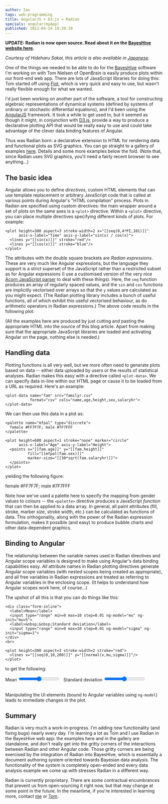 ```yaml
---
author: Ian
tags: web-programming
title: AngularJS + D3.js = Radian
specials: angular(myApp)
published: 2013-04-24 19:30:39
---
```


**UPDATE: Radian is now open source.  Read about it on the
[BayesHive website here](http://bayeshive.com/blog/5/radian--free-declarative-plotting-for-the-web).**

*Courtesy of Hideharu Sakai, this article is also available in
 [Japanese](http://ja.d3js.info/skybluetrades/).*

One of the things we needed to be able to do for the [BayesHive][bh]
software I'm working on with Tom Nielsen of OpenBrain is easily
produce plots within our front-end web app.  There are lots of
JavaScript libraries for doing this: Tom started off using
[Flot][flot], which is very quick and easy to use, but wasn't really
flexible enough for what we wanted.

I'd just been working on another part of the software, a tool for
constructing algebraic representations of dynamical systems (defined
by systems of ordinary or stochastic differential equations), and I'd
been using the [AngularJS][angular] framework.  It took a while to get
used to, but it seemed as though it might, in conjunction with
[D3.js][d3], provide a way to produce a declarative plotting API that
would be really easy to use and could take advantage of the clever
data binding features of Angular.

Thus was Radian born: a declarative extension to HTML for rendering
data and functional plots as SVG graphics.  You can go straight to a
gallery of examples [here](/radian).  Details and some more examples
below the fold.  (Note that, since Radian uses SVG graphics, you'll
need a fairly recent browser to see anything...)

<!--MORE-->

## The basic idea

Angular allows you to define *directives*, custom HTML elements that
can use template replacement or arbitrary JavaScript code that is
called at various points during Angular's "HTML compilation" process.
Plots in Radian are specified using custom directives: the main
wrapper around a set of plots on the same axes is a `<plot>`
directive.  Within a `<plot>` directive, you can place multiple
directives specifying different kinds of plots.  For example:

~~~~ {.html}
<plot height=300 aspect=3 stroke-width=2 x="[[seq(0,4*PI,101)]]"
      axis-x-label="Time" axis-y-label="sin(x) / cos(x)">
  <lines y="[[sin(x)]]" stroke="red"/>
  <lines y="[[cos(x)]]" stroke="blue"/>
</plot>
~~~~

The attributes with the double square brackets are *Radian
expressions*.  These are very much like Angular expressions, but the
language they support is a strict superset of the JavaScript rather
than a restricted subset as for Angular expressions (I use a
customised version of the very nice [Acorn JavaScript parser][acorn]
to deal with these things).  Here, the `seq` function produces an
array of regularly spaced values, and the `sin` and `cos` functions
are implicitly vectorised over arrays so that the `y` values are
calculated as you might expect.  (The Radian plotting library includes
a bunch of useful functions, all of which exhibit this useful
vectorised behaviour, as do arithmetic operators in Radian
expressions.)  The above code results in the following plot:

<plot height=300 aspect=3 stroke-width=2 x="[[seq(0,4*PI,101)]]"
      axis-x-label="Time" axis-y-label="sin(x) / cos(x)">
  <lines y="[[sin(x)]]" stroke="red"/>
  <lines y="[[cos(x)]]" stroke="blue"/>
</plot>

(All the examples here are produced by just cutting and pasting the
appropriate HTML into the source of this blog article.  Apart from
making sure that the appropriate JavaScript libraries are loaded and
activating Angular on the page, nothing else is needed.)

## Handling data

Plotting functions is all very well, but we more often need to
generate plots based on data -- either data uploaded by users or the
results of statistical analyses.  Radian makes this easy with a
directive called `<plot-data>`.  We can specify data in-line within
our HTML page or cause it to be loaded from a URL as required.  Here's
an example:

~~~~ {.html}
<plot-data name="fam" src="familyr.csv"
           format="csv" cols="name,age,height,sex,salaryhr">
</plot-data>
~~~~

We can then use this data in a plot as:

~~~~ {.html}
<palette name="mfpal" type="discrete">
  female #FF7F7F; male #7F7FFF
</palette>

<plot height=600 aspect=1 stroke="none" marker="circle"
      axis-x-label="Age" axis-y-label="Height">
  <points x="[[fam.age]]" y="[[fam.height]]"
          fill="[[mfpal(fam.sex)]]"
          marker-size="[[30*sqrt(fam.salaryhr)]]">
  </points>
</plot>
~~~~

yielding the following figure:

<palette name="mfpal" type="discrete">
  female #FF7F7F; male #7F7FFF
</palette>

<plot height=600 aspect=1 stroke="none" marker="circle"
      axis-x-label="Age" axis-y-label="Height">
  <points x="[[fam.age]]" y="[[fam.height]]"
          fill="[[mfpal(fam.sex)]]"
          marker-size="[[30*sqrt(fam.salaryhr)]]">
  </points>
</plot>

<plot-data name="fam" src="familyr.csv"
           format="csv" cols="name,age,height,sex,salaryhr">
</plot-data>

Note how we've used a palette here to specify the mapping from gender
values to colours -- the `<palette>` directive produces a JavaScript
*function* that can then be applied to a data array.  In general, all
paint attributes (fill, stroke, marker size, stroke width, etc.) can
be calculated as functions of data.  This orthogonality, along with
the power of the Radian expression formulation, makes it possible (and
easy) to produce bubble charts and other data-dependent graphics.

## Binding to Angular

The relationship between the variable names used in Radian directives
and Angular scope variables is designed to make using Angular's data
binding capabilities easy.  *All* attribute names in Radian plotting
directives generate Angular scope variables (with nested scopes being
created as appropriate), and all free variables in Radian expressions
are treated as referring to Angular variables in the enclosing scope.
(It helps to understand how Angular scopes work here, of course...)

The upshot of all this is that you can do things like this:

~~~~ {.html}
<div class="form-inline">
  <label>Mean</label>
  <input type="range" min=0 max=10 step=0.01 ng-model="mu" ng-init="mu=5">
  <label>&nbsp;&nbsp;Standard deviation</label>
  <input type="range" min=0 max=10 step=0.01 ng-model="sigma" ng-init="sigma=1">
</div>
<br>

<plot height=300 aspect=3 stroke-width=2 stroke="red">
  <lines x="[[seq(0,10,200)]]" y="[[normal(x,mu,sigma)]]"/>
</plot>
~~~~

to get the following:

<div class="form-inline">
  <label>Mean</label>
  <input type="range" min=0 max=10 step=0.01 ng-model="mu" ng-init="mu=5">
  <label>&nbsp;&nbsp;Standard deviation</label>
  <input type="range" min=0.01 max=10 step=0.01 ng-model="sigma" ng-init="sigma=1">
</div>
<br>

<plot height=300 aspect=3 stroke-width=2 stroke="red">
  <lines x="[[seq(0,10,200)]]" y="[[normal(x,mu,sigma)]]"/>
</plot>

Manipulating the UI elements (bound to Angular variables using
`ng-model`) leads to immediate changes in the plot.

## Summary

Radian is very much a work-in-progress.  I'm adding new functionality
(and fixing bugs) nearly every day.  I'm learning a lot as Tom and I
use Radian in the BayesHive web app: the examples here and in the
gallery are standalone, and don't really get into the gritty corners
of the interactions between Radian and other Angular code.  Those
gritty corners are being exercised by the integration of Radian into
BayesHive, which is essentially a document authoring system oriented
towards Bayesian data analysis.  The functionality of the system is
completely open-ended and every data analysis example we come up with
stresses Radian in a different way.

Radian is currently proprietary.  There are some contractual
encumbrances that prevent us from open-sourcing it right now, but that
may change at some point in the future.  In the meantime, if you're
interested in learning more, contact
[me](mailto:ian@skybluetrades.net) or
[Tom](mailto:tomn@openbrain.org).


[bh]: http://www.bayeshive.com/
[flot]: http://www.flotcharts.org/
[angular]: http://angularjs.org/
[d3]: http://d3js.org/
[acorn]: http://marijnhaverbeke.nl/blog/acorn.html

<style type="text/css">
.radian svg {
  -webkit-touch-callout: none;
  -webkit-user-select: none;
  -khtml-user-select: none;
  -moz-user-select: none;
  -ms-user-select: none;
  user-select: none;
  display: block;
  width:100%;
  height:100%;
}
.radian svg text{font:normal 12px Arial;}
.radian svg .title{font:bold 14px Arial;}
.radian .no-data{font-size:18px;font-weight:bold;}
.radian .background{fill:white;fill-opacity:0;}
.radian div.radian-ui{margin:5px;}
.radian div.radian-ui .var-select{width:50px;}
.radian .axis path{fill:none;stroke:#000;stroke-opacity:.75;shape-rendering:crispEdges;}
.radian .axis line{fill:none;stroke:#000;stroke-opacity:.25;shape-rendering: crispEdges;}
.radian .axis path.domain{stroke-opacity:.75;}
.radian .axis line.zero{stroke-opacity:.75;}
.radian .axis .axisMaxMin text{font-weight:bold;}
.radian .brush .extent{stroke:#fff;fill-opacity:.125;shape-rendering:crispEdges;}
</style>
<script src="/radian/js/jquery.js"></script>
<script src="/radian/js/bootstrap.js"></script>
<script src="/radian/js/d3.v2.js"></script>
<script src="/radian/js/angular.min.js"></script>
<script src="/radian/js/radian.js"></script>
<script src="/radian/js/html5slider.js"></script>
<script>
angular.module('myApp', ['radian']);
</script>

